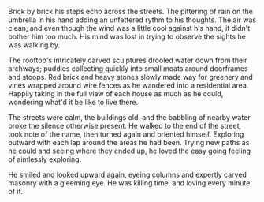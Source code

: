 Brick by brick his steps echo across the streets. The pittering of rain
on the umbrella in his hand adding an unfettered rythm to his thoughts.
The air was clean, and even though the wind was a little cool against
his hand, it didn't bother him too much. His mind was lost in trying to
observe the sights he was walking by.

The rooftop's intricately carved sculptures drooled water down from
their archways; puddles collecting quickly into small moats around
doorframes and stoops. Red brick and heavy stones slowly made way for
greenery and vines wrapped around wire fences as he wandered into a
residential area. Happily taking in the full view of each house as much
as he could, wondering what'd it be like to live there. 

The streets were calm, the buildings old, and the babbling of nearby
water broke the silence otherwise present. He walked to the end of the
street, took note of the name, then turned again and oriented himself.
Exploring outward with each lap around the areas he had been. Trying new
paths as he could and seeing where they ended up, he loved the easy
going feeling of aimlessly exploring. 

He smiled and looked upward again, eyeing columns and expertly carved
masonry with a gleeming eye. He was killing time, and loving every
minute of it. 
